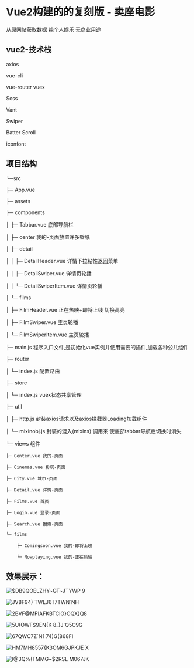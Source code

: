 # Vue2构建的的复刻版 - 卖座电影

从原网站获取数据 纯个人娱乐 无商业用途

## vue2-技术栈
axios

vue-cli

vue-router vuex

Scss

Vant

Swiper

Batter Scroll

iconfont

## 项目结构
└─src 

├─ App.vue

├─ assets

├─ components

│	├─ Tabbar.vue 底部导航栏

│	├─ center  我的-页面放置许多壁纸

│	├─ detail

│	│	├─ DetailHeader.vue   详情下拉粘性返回菜单

│	│	├─ DetailSwiper.vue   详情页轮播

│	│	└─ DetailSwiperItem.vue 详情页轮播

│	└─ films

│	 	├─ FilmHeader.vue 正在热映+即将上线 切换高亮

│	 	├─ FilmSwiper.vue 主页轮播

│	 	└─ FilmSwiperItem.vue 主页轮播

├─ main.js  程序入口文件,是初始化vue实例并使用需要的插件,加载各种公共组件

├─ router 

│	└─ index.js  配置路由

├─ store

│	└─ index.js vuex状态共享管理

├─ util

│	├─ http.js 封装axios请求以及axios拦截器Loading加载组件

│	└─ mixinobj.js  封装的混入(mixins) 调用来 使底部tabbar导航栏切换时消失

└─ views   组件

 	├─ Center.vue 我的-页面
  
 	├─ Cinemas.vue 影院-页面
  
 	├─ City.vue 城市-页面
  
 	├─ Detail.vue 详情-页面
  
 	├─ Films.vue 首页
  
 	├─ Login.vue 登录-页面
  
 	├─ Search.vue 搜索-页面
  
 	└─ films
  
 	 	├─ Comingsoon.vue 我的-即将上映
    
 	 	└─ Nowplaying.vue 我的-正在热映
    
## 效果展示：
![$DB9QOELZHY~GT~J``YWP 9](https://user-images.githubusercontent.com/113281531/191504746-7d8ca723-bf02-442e-bba9-321901cde205.png)

![JV8F94) TWLJ6 I7TWN`NH](https://user-images.githubusercontent.com/113281531/191500580-35ed83a1-4c73-4866-8d20-deb41781257c.png)

![2BVF@MPIAFKBTCIO}OQX}Q8](https://user-images.githubusercontent.com/113281531/191500586-9689d430-e26e-4613-9db2-d72443f516cd.png)

![5U(OWF$9EN{K 8_)J`Q5C9G](https://user-images.githubusercontent.com/113281531/191500597-64cda6c5-537c-48c2-80be-0f453139d3e6.png)

![67QWC7Z$`$N1 74)G(868FI](https://user-images.githubusercontent.com/113281531/191500605-35b8aab1-4889-4058-8786-5365ca7b955e.png)

![HM7MH8557{K3OM6GJPKJE X](https://user-images.githubusercontent.com/113281531/191500612-57b39f20-af78-47d8-b95a-ebe30820fcbf.png)

![I@3Q%(TMMG~$2RSL M067JK](https://user-images.githubusercontent.com/113281531/191500621-c0dfbb11-7bec-44ef-b102-780f19504b48.png)
